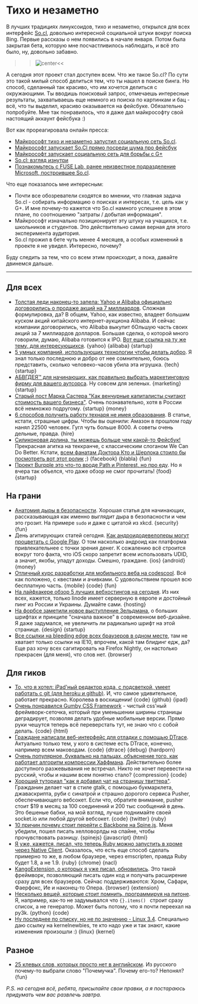# Тихо и незаметно
В лучших традициях линуксоидов, тихо и незаметно, открылся для всех интерфейс [So.cl](http://so.cl/), довольно интересной социальной штуки вокруг поиска Bing. Первые рассказы о нем появились  в начале января. Потом была закрытая бета, которую мне посчастливилось наблюдать, и всё это было, ну, довольно забавно.

>>![center](http://cdn2.ubergizmo.com/wp-content/uploads/2011/12/socl.jpg)<<

А сегодня этот проект стал доступен всем. Что же такое So.cl? По сути это такой милый способ делиться тем, что ты нашел в поиске бинга. Но способ, сделанный так красиво, что им хочется делиться с окружающими. Ты вводишь поисковый запрос, отмечаешь интересные результаты, захватываешь еще немного из поиска по картинкам и бац - всё, что ты выделил, красиво оказывается на фейсбуке. Обязательно попробуйте. Мне так понравилось, что я даже дал майкрософту свой настоящий аккаунт фейсбука :)

Вот как прореагировала онлайн пресса:

* [Майкрософт тихо и незаметно запустил социальную сеть So.cl](http://news.cnet.com/8301-1023_3-57437881-93/microsoft-quietly-launches-so.cl-social-network/).
* [Майкрософт запускает So.Cl прямо посреди шума про фейсбук](http://mashable.com/2012/05/20/microsoft-so-cl/)
* [Майкрософт запускает социальную сеть для борьбы с G+](http://www.businessinsider.com/what-is-microsoft-socl-2012-5)
* [So.cl: взгляд изнутри](http://marketingland.com/microsoft-launches-so-cl-social-network-a-quick-look-12499)
* [Познакомьтесь с FUSE Lab, ранее неизвестное подразделение Microsoft, построившее So.cl](http://thenextweb.com/microsoft/2012/05/21/meet-fuse-labs-the-formerly-obscure-microsoft-division-that-built-so-cl/).

Что еще показалось мне интересным:

* Почти все обозреватели сходятся во мнении, что главная задача So.cl - собирать информацию о поисках и интересах, т.е. цель как у G+. И мне почему-то кажется что So.cl намного успешнее в этом плане, по соотношению "затраты / добытая информация".
* Майкрософт изначально позиционирует эту штуку на учащихся, т.е. школьников и студентов. Это действительно самая верная для этого эксперимента аудитория.
* So.cl прожил в бете чуть менее 4 месяцев, а особых изменений в проекте я не увидел. Интересно, почему?

Буду следить за тем, что со всем этим происходит, а пока, давайте двинемся дальше.

-----

## Для всех
* [Толстая леди наконец-то запела: Yahoo и Alibaba официально договорились о продаже акций на 7 миллиардов](http://allthingsd.com/20120520/yahoo-and-alibaba-officially-shake-on-7-billion-stock-sale-deal/). Сложная формулировка, да? В общем, Yahoo, как известно, владеет большим куском акций китайского интернет-аукциона Alibaba. И сейчас компании договорились, что Alibaba выкупит бОльшую часть своих акций за 7 миллиардов долларов. Большая сделка, о которой много говорили, думаю, Alibaba готовится к IPO. [Вот еще ссылка на ту же тему, для интересующихся](http://www.businessinsider.com/yahoo-announces-alibaba-plan-2012-5). {yahoo} {alibaba} {startup}
* [5 умных компаний, использующих технологии чтобы делать добро](http://mashable.com/2012/05/20/world-at-work-8/). Я знал только последнюю и добро от нее сомнительно, боюсь представить, сколько человеко-часов убила эта игрушка. {tech} {startup}
* [АБВГДЕЯ™ для начинающих, как правильно выбрать маркетинговую фирму для вашего аутсорса](http://smallbiztrends.com/2012/05/hiring-marketing-small-business.html). Ну совсем для зеленых. {marketing} {startup}
* [Старый пост Марка Састера "Как венчурные капиталисты считают стоимость вашего бизнеса"](http://www.bothsidesofthetable.com/2010/07/22/want-to-know-how-vcs-calculate-valuation-differently-from-founders/). Очень познавательно, хотя в России всё немножко подругому. {startup} {money}
* [6 способов получить работу технаря не имея образования](http://mashable.com/2012/05/19/tech-job-tips/). В статье, кстати, страшные цифры. Чтобы вы оценили: Амазон в прошлом году нанял 22500 человек. Гугл чуть больше 8000. А советы очень дельные, правда. {hire}
* [Силиконовая долина, ты можешь больше чем какой-то Фейсбук!](http://techcrunch.com/2012/05/20/silicon-valley-can-do-better-than-facebook/) Прекрасная агитка на теккранче, с классическим слоганом We Can Do Better. Кстати, [всем фанатам Доктора Кто и Шерлока стоило бы посмотреть вот этот ролик](http://www.youtube.com/watch?v=iae-kvXu0k8) ;) {facebook} {blabla} {fun}
* [Проект Burpple это что-то вроде Path и Pinterest, но про еду](http://thenextweb.com/apps/2012/05/20/burpple-wants-its-path-meets-pinterest-app-to-be-your-personal-food-journal/). Но я вчера так объелся, что даже обзор не смог прочитать! {food} {startup}

## На грани
* [Анатомия дыры в безопасности](http://nakedsecurity.sophos.com/2012/05/21/anatomy-of-a-security-hole-the-break-that-broke-sudo/). Хорошая статья для начинающих, рассказывающая как именно выглядит дыра в безопасности и чем это грозит. На примере `sudo` и даже с цитатой из  xkcd. {security} {fun}
* День агитирующих статей сегодня. [Как андроидодевелоперы могут процветать с Google Play](http://techcrunch.com/2012/05/20/how-android-developers-can-thrive-with-google-play/). О том насколько андроид как платформа привлекательнее с точки зрения денег. К сожалению всё строится вокруг того факта, что iOS скоро запретит всем использовать UDID, а значит, якобы, упадут доходы. Смешно, граждане. {ios} {android} {money}
* [Отличный курс разработки для мобильного веба на codescool](http://www.codeschool.com/courses/journey-into-mobile). Всё как положено, с квестами и ачивками. С удовольствием прошел всю бесплатную часть. {mobile} {code} {fun}
* [На лайфхакере обзор 5 лучших вебхостингов на сегодня](http://lifehacker.com/5911651/five-best-web-hosting-companies). Из них всех, кажется, только linode имеет серверную в европе и достойный пинг из России и Украины. Думайте сами. {hosting}
* [На форбсе заметили новое выступление Зельдмана](http://www.forbes.com/sites/anthonykosner/2012/05/20/large-type-one-web-designer-puts-content-first-in-a-big-way/), о больших шрифтах и принципе "сначала важное" в современном веб-дизайне. Я даже задумался, не увеличить ли радикально шрифт на этой странице. {design} {startup}
* [Все ссылки на bleeding edge всех браузеров в одном месте](http://davidwalsh.name/edge-mobile-browsers), там не хватает только ссылки на IE10, впрочем, какой там блидинг едж, да? Еще раз хочу всех сагитировать на Firefox Nightly, он настолько прекрасен (для меня), что слов нет. {browser}

## Для гиков
* [То, что я хотел: iPad'ный редактор кода, с подсветкой, умеет работать с git (для heroku и github)](http://worqshop.com/). И, что самое удивительное, работает прекрасно. Королева в восхищении! {code} {github} {ipad}
* [Очень понравился Gumby CSS Framework](http://www.gumbyframework.com/docs) - чистый css'ный фреймворк-сеточка, который при уменьшении ширины страницы деградирует, позволяя делать удобные мобильные версии. Прямо руки чешутся теперь всё переверстать тут, не знаю что с собой делать. {code} {html}
* [Граждане написали веб-интерфейс для отладки с помощью DTrace](http://www.nohuddleoffense.de/2012/05/20/web-based-dtrace-mini-ide/). Актуально только тем, у кого в системе есть DTrace, конечно, например всем маководам. {code} {dtrace} {debug} {hardporn}
* [Очень популярное, буквально на пальцах, объяснение того, как работает алгоритм компрессии Хаффмана](http://en.nerdaholyc.com/huffman-coding-on-a-string/). Действительно более доступного разжевывания не встречал. Никто не хочет перевести на русский, чтобы и нашим всем понятно стало? {compression} {code}
* [Хороший туториал "как я добавил чат на страницу твиттера"](http://rosario.github.com/2012/05/19/chatting-on-twitter-with-pusher.html). Гражданин делает чат в стиле gtalk, с помощью букмарклета, джаваскрипта, руби с синатрой и страшно дорогого сервиса Pusher, обеспечивающего вебсокет. Если что, обратите внимание, pusher стоит $19 в месяц за 100 соединений и 200 тыс сообщений в день. Это бешеные бабки, на мой взгляд, лучше поднимайте своей socket.io или любой другой вебсокет. {code} {twitter} {ruby}
* [10 причин почему стоит перейти с Backbone на Spine.js](http://destroytoday.com/blog/reasons-for-spinejs/). Меня убедили, пошел писать хелловорлды на спайне, чтобы прочувствовать разницу. {spinejs} {javascript} {html}
* [Я уже, кажется, писал, что теперь Ruby можно запустить в хроме через Native Client](http://arstechnica.com/information-technology/2012/05/running-client-side-ruby-on-the-web-with-native-client-or-emscripten/). Оказалось, что есть еще способ сделать примерно то же, в любом браузере, через emscripten, правда Ruby будет 1.8, а не 1.9. {ruby} {chrome} {nacl}
* [KangoExtension, о которых я уже писал, обновились](http://kangoextensions.com/). Это такой фреймворк, позволяющий писать один код и получать расширение сразу для всех браузеров. Сейчас поддерживаются: Хром, Сафари, Фаерфокс, Ие и наконец-то Опера. {browser} {extension}
* [Несколько вещей, которые стоит помнить, программируя на питоне](http://satyajit.ranjeev.in/2012/05/17/python-a-few-things-to-remember.html). Я, например, как-то не задумывался что `{}.items() ` строит сразу список, а не генератор. Может быть потому, что я почти переехал на py3k. {python} {code}
* [Ну последнее по списку, но не по значению - Linux 3.4](http://kernelnewbies.org/Linux_3.4). Специально даю ссылку на kernelnewbies, те кто надо уже и так знают, какие изменения произошли :) {linux} {kernel}

## Разное
* [25 клевых слов, которых просто нет в английском](http://sobadsogood.com/2012/04/29/25-words-that-simply-dont-exist-in-english/). Из русского почему-то выбрали слово "Почемучка". Почему его-то? Непонял? {fun}

*P.S. на сегодня всё, ребята, присылайте свои правки, а я постараюсь придумать чем вас развлечь завтра.*
